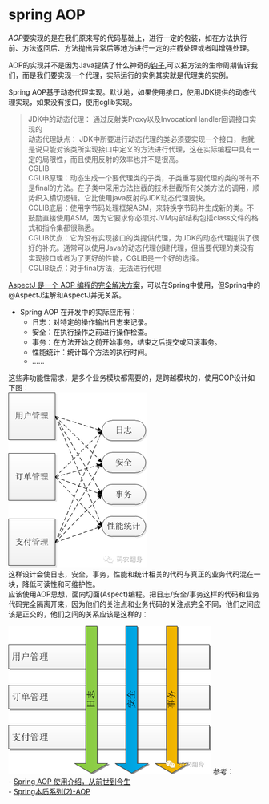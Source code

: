# spring AOP     
*AOP*要实现的是在我们原来写的代码基础上，进行一定的包装，如在方法执行前、方法返回后、方法抛出异常后等地方进行一定的拦截处理或者叫增强处理。       
     
AOP的实现并不是因为Java提供了什么神奇的[钩子](https://baike.baidu.com/item/%E9%92%A9%E5%AD%90%E5%87%BD%E6%95%B0),可以把方法的生命周期告诉我们，而是我们要实现一个代理，实际运行的实例其实就是代理类的实例。    
    
Spring AOP基于动态代理实现。默认地，如果使用接口，使用JDK提供的动态代理实现，如果没有接口，使用cglib实现。
> JDK中的动态代理： 通过反射类Proxy以及InvocationHandler回调接口实现的   
> 动态代理缺点： JDK中所要进行动态代理的类必须要实现一个接口，也就是说只能对该类所实现接口中定义的方法进行代理，这在实际编程中具有一定的局限性，而且使用反射的效率也并不是很高。   
> CGLIB    
> CGLIB原理：动态生成一个要代理类的子类，子类重写要代理的类的所有不是final的方法。在子类中采用方法拦截的技术拦截所有父类方法的调用，顺势织入横切逻辑。它比使用java反射的JDK动态代理要快。     
> CGLIB底层：使用字节码处理框架ASM，来转换字节码并生成新的类。不鼓励直接使用ASM，因为它要求你必须对JVM内部结构包括class文件的格式和指令集都很熟悉。       
> CGLIB优点：它为没有实现接口的类提供代理，为JDK的动态代理提供了很好的补充。通常可以使用Java的动态代理创建代理，但当要代理的类没有实现接口或者为了更好的性能，CGLIB是一个好的选择。        
> CGLIB缺点：对于final方法，无法进行代理      
   
[AspectJ 是一个 AOP 编程的完全解决方案](https://www.javadoop.com/post/aspectj)，可以在Spring中使用，但Spring中的@AspectJ注解和AspectJ并无关系。    
     
- Spring AOP 在开发中的实际应用有：   
   - 日志：对特定的操作输出日志来记录。   
   - 安全：在执行操作之前进行操作检查。      
   - 事务：在方法开始之前开始事务，结束之后提交或回滚事务。   
   - 性能统计：统计每个方法的执行时间。      
   - ……       

这些非功能性需求，是多个业务模块都需要的，是跨越模块的，使用OOP设计如下图：      
![image](https://github.com/ZZULI-TECH/interview/blob/master/images/springAOP01.png?raw=true)   
这样设计会使日志，安全，事务，性能和统计相关的代码与真正的业务代码混在一块，降低可读性和可维护性。      
应该使用AOP思想，面向切面(Aspect)编程。把日志/安全/事务这样的代码和业务代码完全隔离开来，因为他们的关注点和业务代码的关注点完全不同，他们之间应该是正交的，他们之间的关系应该是这样的：       

![image](https://github.com/ZZULI-TECH/interview/blob/master/images/springAOP02.png?raw=true) 
参考：   
    - [Spring AOP 使用介绍，从前世到今生](https://www.javadoop.com/post/spring-aop-intro?hmsr=toutiao.io&utm_medium=toutiao.io&utm_source=toutiao.io)    
    - [Spring本质系列(2)-AOP](https://mp.weixin.qq.com/s/Hiug-ed9gUPg8IA3PW-msA)
